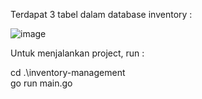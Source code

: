 Terdapat 3 tabel dalam database inventory :

![image](https://github.com/user-attachments/assets/954fd114-a742-481c-88cf-2ca414710836)


Untuk menjalankan project, run : 

cd .\inventory-management\
go run main.go

